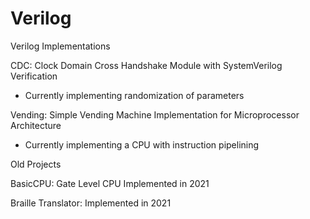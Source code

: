 # Verilog
Verilog Implementations

CDC: 
Clock Domain Cross Handshake Module with SystemVerilog Verification
- Currently implementing randomization of parameters

Vending:
Simple Vending Machine Implementation for Microprocessor Architecture
- Currently implementing a CPU with instruction pipelining

Old Projects

BasicCPU: 
Gate Level CPU Implemented in 2021

Braille Translator:
Implemented in 2021

